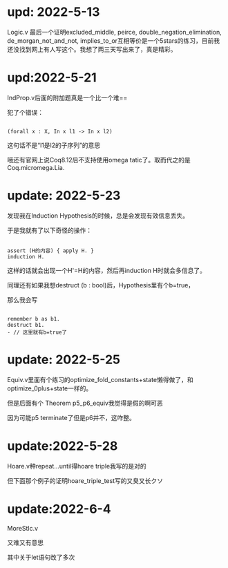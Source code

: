 # upd: 2022-5-13

Logic.v 最后一个证明excluded_middle, peirce, double_negation_elimination, de_morgan_not_and_not, implies_to_or互相等价是一个5stars的练习，目前我还没找到网上有人写这个。我想了两三天写出来了，真是精彩。

# upd:2022-5-21

IndProp.v后面的附加题真是一个比一个难==

犯了个错误：

```

(forall x : X, In x l1 -> In x l2)
```

这句话不是“l1是l2的子序列”的意思

哦还有官网上说Coq8.12后不支持使用omega tatic了。取而代之的是Coq.micromega.Lia.

# update: 2022-5-23

发现我在Induction Hypothesis的时候，总是会发现有效信息丢失。

于是我就有了以下奇怪的操作：

```

assert (H的内容) { apply H. }
induction H.
```

这样的话就会出现一个H'=H的内容，然后再induction H时就会多信息了。

同理还有如果我想destruct (b : bool)后，Hypothesis里有个b=true，

那么我会写

```

remember b as b1.
destruct b1.
- // 这里就有b=true了
```

# update: 2022-5-25

Equiv.v里面有个练习的optimize_fold_constants+state懒得做了，和optimize_0plus+state一样的。

但是后面有个 Theorem p5_p6_equiv我觉得是假的啊可恶

因为可能p5 terminate了但是p6并不，这咋整。

# update:2022-5-28

Hoare.v种repeat...until得hoare triple我写的是对的

但下面那个例子的证明hoare_triple_test写的又臭又长クソ

# update:2022-6-4

MoreStlc.v

又难又有意思

其中关于let语句改了多次